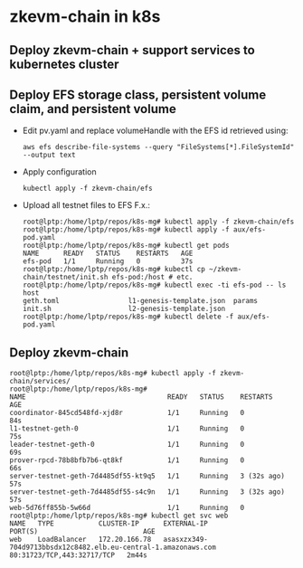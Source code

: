 # zkevm-chain in k8s
## Deploy zkevm-chain + support services to kubernetes cluster

## Deploy EFS storage class, persistent volume claim, and persistent volume
   - Edit pv.yaml and replace volumeHandle with the EFS id retrieved using:
     ```
     aws efs describe-file-systems --query "FileSystems[*].FileSystemId" --output text
     ```
   - Apply configuration
     ```
     kubectl apply -f zkevm-chain/efs
     ```
   - Upload all testnet files to EFS
     F.x.:
     ```
     root@lptp:/home/lptp/repos/k8s-mg# kubectl apply -f zkevm-chain/efs
     root@lptp:/home/lptp/repos/k8s-mg# kubectl apply -f aux/efs-pod.yaml
     root@lptp:/home/lptp/repos/k8s-mg# kubectl get pods
     NAME      READY   STATUS    RESTARTS   AGE
     efs-pod   1/1     Running   0          37s
     root@lptp:/home/lptp/repos/k8s-mg# kubectl cp ~/zkevm-chain/testnet/init.sh efs-pod:/host # etc.
     root@lptp:/home/lptp/repos/k8s-mg# kubectl exec -ti efs-pod -- ls host
     geth.toml                 l1-genesis-template.json  params
     init.sh                   l2-genesis-template.json
     root@lptp:/home/lptp/repos/k8s-mg# kubectl delete -f aux/efs-pod.yaml

     ```

## Deploy zkevm-chain
   ```
   root@lptp:/home/lptp/repos/k8s-mg# kubectl apply -f zkevm-chain/services/
   root@lptp:/home/lptp/repos/k8s-mg#
   NAME                                   READY   STATUS    RESTARTS      AGE
   coordinator-845cd548fd-xjd8r           1/1     Running   0             84s
   l1-testnet-geth-0                      1/1     Running   0             75s
   leader-testnet-geth-0                  1/1     Running   0             69s
   prover-rpcd-78b8bfb7b6-qt8kf           1/1     Running   0             66s
   server-testnet-geth-7d4485df55-kt9q5   1/1     Running   3 (32s ago)   57s
   server-testnet-geth-7d4485df55-s4c9n   1/1     Running   3 (32s ago)   57s
   web-5d76ff855b-5w66d                   1/1     Running   0  
   root@lptp:/home/lptp/repos/k8s-mg# kubectl get svc web
   NAME   TYPE           CLUSTER-IP      EXTERNAL-IP                                                                        PORT(S)                          AGE
   web    LoadBalancer   172.20.166.78   asasxzx349-704d9713bbsdx12c8482.elb.eu-central-1.amazonaws.com   80:31723/TCP,443:32717/TCP   2m44s
   ```
